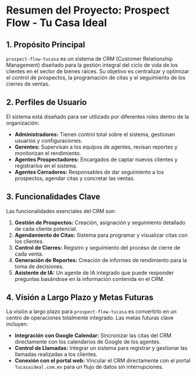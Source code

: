 # Resumen del Proyecto: Prospect Flow - Tu Casa Ideal

## 1. Propósito Principal

`prospect-flow-tucasa` es un sistema de CRM (Customer Relationship Management) diseñado para la gestión integral del ciclo de vida de los clientes en el sector de bienes raíces. Su objetivo es centralizar y optimizar el control de prospectos, la programación de citas y el seguimiento de los cierres de ventas.

## 2. Perfiles de Usuario

El sistema está diseñado para ser utilizado por diferentes roles dentro de la organización:

*   **Administradores:** Tienen control total sobre el sistema, gestionan usuarios y configuraciones.
*   **Gerentes:** Supervisan a los equipos de agentes, revisan reportes y monitorizan el rendimiento.
*   **Agentes Prospectadores:** Encargados de captar nuevos clientes y registrarlos en el sistema.
*   **Agentes Cerradores:** Responsables de dar seguimiento a los prospectos, agendar citas y concretar las ventas.

## 3. Funcionalidades Clave

Las funcionalidades esenciales del CRM son:

1.  **Gestión de Prospectos:** Creación, asignación y seguimiento detallado de cada cliente potencial.
2.  **Agendamiento de Citas:** Sistema para programar y visualizar citas con los clientes.
3.  **Control de Cierres:** Registro y seguimiento del proceso de cierre de cada venta.
4.  **Generación de Reportes:** Creación de informes de rendimiento para la toma de decisiones.
5.  **Asistente de IA:** Un agente de IA integrado que puede responder preguntas basándose en la información contenida en el CRM.

## 4. Visión a Largo Plazo y Metas Futuras

La visión a largo plazo para `prospect-flow-tucasa` es convertirlo en un centro de operaciones totalmente integrado. Las metas futuras clave incluyen:

*   **Integración con Google Calendar:** Sincronizar las citas del CRM directamente con los calendarios de Google de los agentes.
*   **Control de Llamadas:** Integrar un sistema para registrar y gestionar las llamadas realizadas a los clientes.
*   **Conexión con el portal web:** Vincular el CRM directamente con el portal `Tucasaideal.com.mx` para un flujo de datos sin interrupciones. 